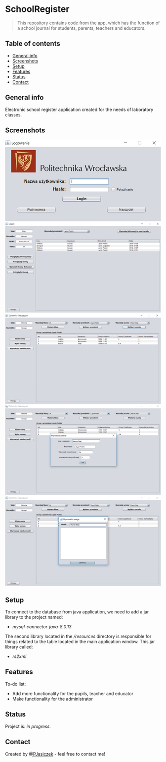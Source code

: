 # SchoolRegister
> This repository contains code from the app, which has the function of a school journal for students, parents, teachers and educators.

## Table of contents
* [General info](#general-info)
* [Screenshots](#screenshots)
* [Setup](#setup)
* [Features](#features)
* [Status](#status)
* [Contact](#contact)

## General info
Electronic school register application created for the needs of laboratory classes.

## Screenshots
![Example screenshot](./img/screenshot1.png)
![Example screenshot](./img/screenshot2.png)
![Example screenshot](./img/screenshot3.png)
![Example screenshot](./img/screenshot4.png)
![Example screenshot](./img/screenshot5.png)

## Setup
To connect to the database from java application, we need to add a jar library to the project named:
* _mysql-connector-java-8.0.13_

The second library located in the _/resources_ directory is responsible for things related to the table located in the main application window. This jar library called:
* _rs2xml_

## Features
To-do list:
* Add more functionality for the pupils, teacher and educator
* Make functionality for the administrator

## Status
Project is: _in progress_.

## Contact
Created by [@PJasiczek](https://www.piotrjasiczek.pl/) - feel free to contact me!
